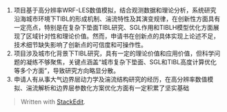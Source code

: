 1. 项目基于高分辨率WRF-LES数值模拟，结合观测数据和理论分析，系统研究沿海城市环境下TIBL的形成机制、湍流特性及其演变规律，在创新性方面具有一定亮点，特别是在复杂下垫面TIBL研究、SGL作用和TIBLH模型优化方面展现了区域针对性和理论价值。然而，申请书在创新点的具体实现上论述不足，技术细节缺失影响了创新点的可信度和可操作性。
2. 项目涉及城市化背景下TIBL研究，具有一定的理论价值和应用价值，但科学问题的凝练不够聚焦，关键点涵盖“城市复杂下垫面、SGL和TIBL高度计算优化等多个方面”，导致研究方向略显分散。
3. 申请人有从事大气边界层动力学及湍流结构研究的经历，在高分辨率数值模拟、湍流解析和边界层参数化方案优化方面有一定积累了坚实基础


> Written with [StackEdit](https://stackedit.io/).
<!--stackedit_data:
eyJoaXN0b3J5IjpbNzA4Mzc4NjczLDQ2MTAwNzI1Myw4NzY1MT
g1ODQsLTU4MTM0NjU1NV19
-->
